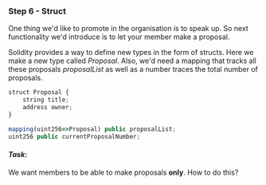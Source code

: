 ### Step 6 - Struct

One thing we'd like to promote in the organisation is to speak up. So next functionality we'd introduce is to let your member make a proposal.

Solidity provides a way to define new types in the form of structs. Here we make a new type called _Proposal_. Also, we'd need a mapping that tracks all these proposals _proposalList_ as well as a number traces the total number of proposals.

```javascript
struct Proposal {
    string title;
    address owner;
}

mapping(uint256=>Proposal) public proposalList;
uint256 public currentProposalNumber;
```

#### _Task_: 
We want members to be able to make proposals  __only__. How to do this?